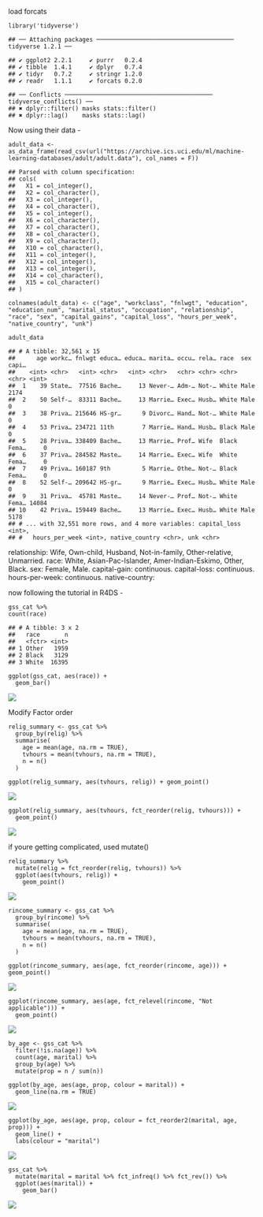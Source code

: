 load forcats

    library('tidyverse')

    ## ── Attaching packages ─────────────────────────────────────── tidyverse 1.2.1 ──

    ## ✔ ggplot2 2.2.1     ✔ purrr   0.2.4
    ## ✔ tibble  1.4.1     ✔ dplyr   0.7.4
    ## ✔ tidyr   0.7.2     ✔ stringr 1.2.0
    ## ✔ readr   1.1.1     ✔ forcats 0.2.0

    ## ── Conflicts ────────────────────────────────────────── tidyverse_conflicts() ──
    ## ✖ dplyr::filter() masks stats::filter()
    ## ✖ dplyr::lag()    masks stats::lag()

Now using their data -

    adult_data <- as_data_frame(read_csv(url("https://archive.ics.uci.edu/ml/machine-learning-databases/adult/adult.data"), col_names = F))

    ## Parsed with column specification:
    ## cols(
    ##   X1 = col_integer(),
    ##   X2 = col_character(),
    ##   X3 = col_integer(),
    ##   X4 = col_character(),
    ##   X5 = col_integer(),
    ##   X6 = col_character(),
    ##   X7 = col_character(),
    ##   X8 = col_character(),
    ##   X9 = col_character(),
    ##   X10 = col_character(),
    ##   X11 = col_integer(),
    ##   X12 = col_integer(),
    ##   X13 = col_integer(),
    ##   X14 = col_character(),
    ##   X15 = col_character()
    ## )

    colnames(adult_data) <- c("age", "workclass", "fnlwgt", "education", "education_num", "marital_status", "occupation", "relationship", "race", "sex", "capital_gains", "capital_loss", "hours_per_week", "native_country", "unk")

    adult_data

    ## # A tibble: 32,561 x 15
    ##      age workc… fnlwgt educa… educa… marita… occu… rela… race  sex   capi…
    ##    <int> <chr>   <int> <chr>   <int> <chr>   <chr> <chr> <chr> <chr> <int>
    ##  1    39 State…  77516 Bache…     13 Never-… Adm-… Not-… White Male   2174
    ##  2    50 Self-…  83311 Bache…     13 Marrie… Exec… Husb… White Male      0
    ##  3    38 Priva… 215646 HS-gr…      9 Divorc… Hand… Not-… White Male      0
    ##  4    53 Priva… 234721 11th        7 Marrie… Hand… Husb… Black Male      0
    ##  5    28 Priva… 338409 Bache…     13 Marrie… Prof… Wife  Black Fema…     0
    ##  6    37 Priva… 284582 Maste…     14 Marrie… Exec… Wife  White Fema…     0
    ##  7    49 Priva… 160187 9th         5 Marrie… Othe… Not-… Black Fema…     0
    ##  8    52 Self-… 209642 HS-gr…      9 Marrie… Exec… Husb… White Male      0
    ##  9    31 Priva…  45781 Maste…     14 Never-… Prof… Not-… White Fema… 14084
    ## 10    42 Priva… 159449 Bache…     13 Marrie… Exec… Husb… White Male   5178
    ## # ... with 32,551 more rows, and 4 more variables: capital_loss <int>,
    ## #   hours_per_week <int>, native_country <chr>, unk <chr>

relationship: Wife, Own-child, Husband, Not-in-family, Other-relative,
Unmarried. race: White, Asian-Pac-Islander, Amer-Indian-Eskimo, Other,
Black. sex: Female, Male. capital-gain: continuous. capital-loss:
continuous. hours-per-week: continuous. native-country:

now following the tutorial in R4DS -

    gss_cat %>% 
    count(race)

    ## # A tibble: 3 x 2
    ##   race       n
    ##   <fctr> <int>
    ## 1 Other   1959
    ## 2 Black   3129
    ## 3 White  16395

    ggplot(gss_cat, aes(race)) + 
      geom_bar()

![](forcats_files/figure-markdown_strict/unnamed-chunk-4-1.png)

Modify Factor order

    relig_summary <- gss_cat %>%
      group_by(relig) %>%
      summarise(
        age = mean(age, na.rm = TRUE),
        tvhours = mean(tvhours, na.rm = TRUE),
        n = n()
      )

    ggplot(relig_summary, aes(tvhours, relig)) + geom_point()

![](forcats_files/figure-markdown_strict/unnamed-chunk-5-1.png)

    ggplot(relig_summary, aes(tvhours, fct_reorder(relig, tvhours))) +
      geom_point()

![](forcats_files/figure-markdown_strict/unnamed-chunk-6-1.png)

if youre getting complicated, used mutate()

    relig_summary %>%
      mutate(relig = fct_reorder(relig, tvhours)) %>%
      ggplot(aes(tvhours, relig)) +
        geom_point()

![](forcats_files/figure-markdown_strict/unnamed-chunk-7-1.png)

    rincome_summary <- gss_cat %>%
      group_by(rincome) %>%
      summarise(
        age = mean(age, na.rm = TRUE),
        tvhours = mean(tvhours, na.rm = TRUE),
        n = n()
      )

    ggplot(rincome_summary, aes(age, fct_reorder(rincome, age))) + geom_point()

![](forcats_files/figure-markdown_strict/unnamed-chunk-8-1.png)

    ggplot(rincome_summary, aes(age, fct_relevel(rincome, "Not applicable"))) +
      geom_point()

![](forcats_files/figure-markdown_strict/unnamed-chunk-9-1.png)

    by_age <- gss_cat %>%
      filter(!is.na(age)) %>%
      count(age, marital) %>%
      group_by(age) %>%
      mutate(prop = n / sum(n))

    ggplot(by_age, aes(age, prop, colour = marital)) +
      geom_line(na.rm = TRUE)

![](forcats_files/figure-markdown_strict/unnamed-chunk-10-1.png)

    ggplot(by_age, aes(age, prop, colour = fct_reorder2(marital, age, prop))) +
      geom_line() +
      labs(colour = "marital")

![](forcats_files/figure-markdown_strict/unnamed-chunk-10-2.png)

    gss_cat %>%
      mutate(marital = marital %>% fct_infreq() %>% fct_rev()) %>%
      ggplot(aes(marital)) +
        geom_bar()

![](forcats_files/figure-markdown_strict/unnamed-chunk-11-1.png)
